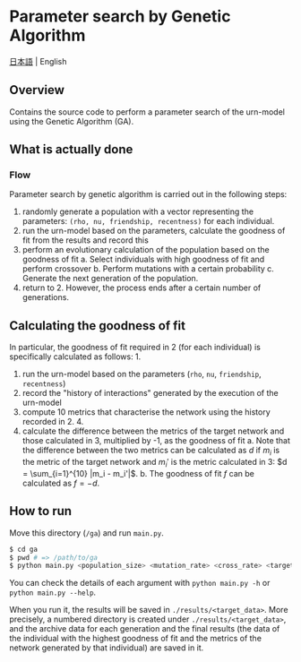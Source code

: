 # Parameter search by Genetic Algorithm

[日本語](README.md) | English

## Overview

Contains the source code to perform a parameter search of the urn-model using the Genetic Algorithm (GA).

## What is actually done

### Flow

Parameter search by genetic algorithm is carried out in the following steps:

1. randomly generate a population with a vector representing the parameters: `(rho, nu, friendship, recentness)` for each individual.
2. run the urn-model based on the parameters, calculate the goodness of fit from the results and record this
3. perform an evolutionary calculation of the population based on the goodness of fit
    a. Select individuals with high goodness of fit and perform crossover
    b. Perform mutations with a certain probability
    c. Generate the next generation of the population.
4. return to 2. However, the process ends after a certain number of generations.

## Calculating the goodness of fit

In particular, the goodness of fit required in 2 (for each individual) is specifically calculated as follows: 1.

1. run the urn-model based on the parameters (`rho`, `nu`, `friendship`, `recentness`)
2. record the "history of interactions" generated by the execution of the urn-model
3. compute 10 metrics that characterise the network using the history recorded in 2. 4.
4. calculate the difference between the metrics of the target network and those calculated in 3, multiplied by -1, as the goodness of fit
    a. Note that the difference between the two metrics can be calculated as $d$ if $m_i$ is the metric of the target network and $m_i'$ is the metric calculated in 3: $d = \sum_{i=1}^{10} |m_i - m_i'|$.
    b. The goodness of fit $f$ can be calculated as $f = -d$.

## How to run

Move this directory (`/ga`) and run `main.py`.

```bash
$ cd ga
$ pwd # => /path/to/ga
$ python main.py <population_size> <mutation_rate> <cross_rate> <target_dataset>
```

You can check the details of each argument with `python main.py -h` or `python main.py --help`.

When you run it, the results will be saved in `./results/<target_data>`. More precisely, a numbered directory is created under `./results/<target_data>`, and the archive data for each generation and the final results (the data of the individual with the highest goodness of fit and the metrics of the network generated by that individual) are saved in it.
